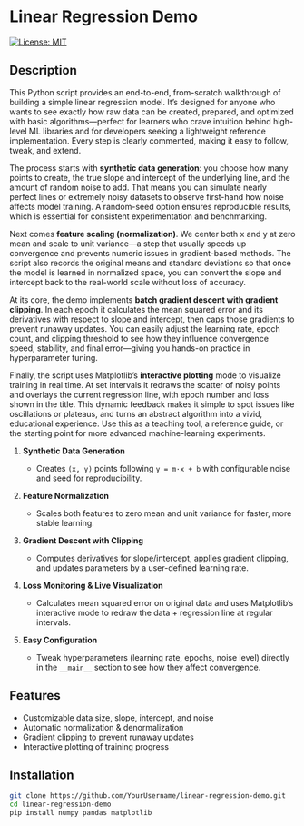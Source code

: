 # Linear Regression Demo

[![License: MIT](https://img.shields.io/badge/License-MIT-yellow.svg)](LICENSE)

## Description

This Python script provides an end-to-end, from-scratch walkthrough of building a simple linear regression model. It’s designed for anyone who wants to see exactly how raw data can be created, prepared, and optimized with basic algorithms—perfect for learners who crave intuition behind high-level ML libraries and for developers seeking a lightweight reference implementation. Every step is clearly commented, making it easy to follow, tweak, and extend.

The process starts with **synthetic data generation**: you choose how many points to create, the true slope and intercept of the underlying line, and the amount of random noise to add. That means you can simulate nearly perfect lines or extremely noisy datasets to observe first-hand how noise affects model training. A random-seed option ensures reproducible results, which is essential for consistent experimentation and benchmarking.

Next comes **feature scaling (normalization)**. We center both x and y at zero mean and scale to unit variance—a step that usually speeds up convergence and prevents numeric issues in gradient-based methods. The script also records the original means and standard deviations so that once the model is learned in normalized space, you can convert the slope and intercept back to the real-world scale without loss of accuracy.

At its core, the demo implements **batch gradient descent with gradient clipping**. In each epoch it calculates the mean squared error and its derivatives with respect to slope and intercept, then caps those gradients to prevent runaway updates. You can easily adjust the learning rate, epoch count, and clipping threshold to see how they influence convergence speed, stability, and final error—giving you hands-on practice in hyperparameter tuning.

Finally, the script uses Matplotlib’s **interactive plotting** mode to visualize training in real time. At set intervals it redraws the scatter of noisy points and overlays the current regression line, with epoch number and loss shown in the title. This dynamic feedback makes it simple to spot issues like oscillations or plateaus, and turns an abstract algorithm into a vivid, educational experience. Use this as a teaching tool, a reference guide, or the starting point for more advanced machine-learning experiments.

1. **Synthetic Data Generation**  
   - Creates `(x, y)` points following `y = m·x + b` with configurable noise and seed for reproducibility.

2. **Feature Normalization**  
   - Scales both features to zero mean and unit variance for faster, more stable learning.

3. **Gradient Descent with Clipping**  
   - Computes derivatives for slope/intercept, applies gradient clipping, and updates parameters by a user-defined learning rate.

4. **Loss Monitoring & Live Visualization**  
   - Calculates mean squared error on original data and uses Matplotlib’s interactive mode to redraw the data + regression line at regular intervals.

5. **Easy Configuration**  
   - Tweak hyperparameters (learning rate, epochs, noise level) directly in the `__main__` section to see how they affect convergence.

## Features
- Customizable data size, slope, intercept, and noise  
- Automatic normalization & denormalization  
- Gradient clipping to prevent runaway updates  
- Interactive plotting of training progress  

## Installation
```bash
git clone https://github.com/YourUsername/linear-regression-demo.git
cd linear-regression-demo
pip install numpy pandas matplotlib
